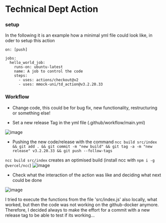 # Technical Dept Action

### setup

In the following it is an example how a minimal yml file could look like, in oder to setup this action 

```
on: [push]

jobs:
  hello_world_job:
    runs-on: ubuntu-latest
    name: A job to control the code
    steps:
      - uses: actions/checkout@v2
      - uses: mmock-uni/td_action@v3.2.20.33
```

### Workflow

- Change code, this could be for bug fix, new functionality, restructuring or something else!

- Set a new release Tag in the yml file (.github/workflow/main.yml)

![image](https://user-images.githubusercontent.com/23076328/93134549-3245e900-f6d9-11ea-8bac-e725148cd7de.png)

- Pushing the new code/release with the command `ncc build src/index && git add . && git commit -m "new build" && git tag -a -m "new release" v3.2.20.33 && git push --follow-tags`

 `ncc build src/index` creates an optimised build (install ncc with `npm i -g @vercel/ncc`)
 ![image](https://user-images.githubusercontent.com/23076328/93134616-4a1d6d00-f6d9-11ea-8e3e-0c023fd25da6.png)
 
- Check what the interaction of the action was like and deciding what next could be done

![image](https://user-images.githubusercontent.com/23076328/93134976-dc257580-f6d9-11ea-9ce5-caa0341cb55a.png)


I tried to execute the functions from the file 'src/index.js' also locally, what worked, but then the code was not working on the github-docker anymore. Therefore, I decided always to make the effort for a commit with a new release tag to be able to test if its working...
